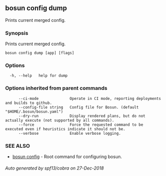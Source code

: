 ## bosun config dump

Prints current merged config.

### Synopsis

Prints current merged config.

```
bosun config dump [app] [flags]
```

### Options

```
  -h, --help   help for dump
```

### Options inherited from parent commands

```
      --ci-mode              Operate in CI mode, reporting deployments and builds to github.
      --config-file string   Config file for Bosun. (default "$HOME/.bosun/bosun.yaml")
      --dry-run              Display rendered plans, but do not actually execute (not supported by all commands).
      --force                Force the requested command to be executed even if heuristics indicate it should not be.
      --verbose              Enable verbose logging.
```

### SEE ALSO

* [bosun config](bosun_config.md)	 - Root command for configuring bosun.

###### Auto generated by spf13/cobra on 27-Dec-2018
